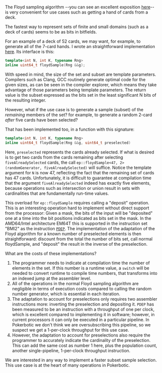 The Floyd sampling algorithm --you can see an excellent exposition [here](http://www.nowherenearithaca.com/2013/05/robert-floyds-tiny-and-beautiful.html)-- is very convenient for use cases such as getting a hand of cards from a deck.

The fastest way to represent sets of finite and small domains (such as a deck of cards) seems to be as bits in bitfields.

For an example of a deck of 52 cards, we may want, for example, to generate all of the 7-card hands.  I wrote an straightforward implementation [here](https://github.com/thecppzoo/pokerbotic/blob/master/inc/ep/Floyd.h).  Its interface is this:

```c++
template<int N, int K, typename Rng>
inline uint64_t floydSample(Rng &&g);
```

With speed in mind, the size of the set and subset are template parameters.  Compilers such as Clang, GCC routinely generate optimal code for the given sizes, as can be seen in the compiler explorer, which means they take advantage of those parameters being template parameters.  The return value is the subset expressed as the bits set in the least significant N bits of the resulting integer.

However, what if the use case is to generate a sample (subset) of the *remaining* members of the set? for example, to generate a random 2-card *after* five cards have been selected?

That has been implemented too, in a function with this signature:

```c++
template<int N, int K, typename Rng>
inline uint64_t floydSample(Rng &&g, uint64_t preselected)
```

Here, `preselected` represents the cards already selected.  If what is desired is to get two cards from the cards remaining after selecting `fiveAlreadySelected` cards, the call `ep::floydSample<47, 2>(randomGenerator, fiveAlreadySelected)` will suffice.  Notice the template argument for `N` is now 47, reflecting the fact that the remaining set of cards has 47 cards.  Unfortunately, it is difficult to guarantee at compilation time that the argument `fiveAlreadySelected` indeed has exactly five elements, because operations such as intersection or union result in sets with cardinalities that are fundamentally run-time values.

This overload for `ep::floydSample` requires calling a "deposit" operation.  This is an interesting operation hard to implement without direct support from the processor:  Given a mask, the bits of the input will be "deposited" one at a time into the bit positions indicated as bits set in the mask.  In the AMD64/Intel architecture EM64T this is supported in the instruction set "BMI2" as the instruction [`PDEP`](https://chessprogramming.wikispaces.com/BMI2).  The implementation of the adaptation of the Floyd algorithm for a known number of preselected elements is then straightforward: discount from the total the number of bits set, call normal floydSample, and "deposit" the result in the inverse of the preselection.

What are the costs of these implementations?

1. The programmer needs to indicate at compilation time the number of elements in the set.  If this number is a runtime value, a `switch` will be needed to convert runtime to compile time numbers, that transforms into an indexed jump at the assembler level.
2. All of the operations in the normal Floyd sampling algorithm are negligible in terms of execution costs compared to calling the random number generator, which is essential in each iteration.
3. The adaptation to account for preselections only requires two assembler instructions more: inverting the preselection and depositing it.  `PDEP` has been measured to be an instruction with a throughput of one per clock, which is excellent compared to implementing it in software; however, in current processors it can only be executed in a particular pipeline.  In Pokerbotic we don't think we are oversubscribing this pipeline, so we suspect we get a 1-per-clock throughput for this use case.
4. However, the adaptation to account for preselections also require the programmer to accurately indicate the cardinality of the preselection.  This can add the same cost as number 1 here, plus the population count, another single-pipeline, 1-per-clock throughput instruction.

We are interested in any way to implement a faster subset sample selection.  This use case is at the heart of many operations in Pokerbotic.

